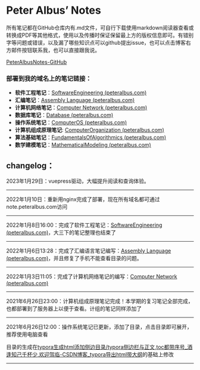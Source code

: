 # Peter Albus’ Notes

所有笔记都在GitHub仓库内有.md文件，可自行下载使用markdown阅读器查看或转换成PDF等其他格式，使用以及传播时保证保留最上方的版权信息即可。有错别字等问题或错误，以及漏了哪些知识点可以github提出issue，也可以点击博客右方邮件按钮联系我，也可以直接跟我说。

[PeterAlbusNotes-GitHub](https://github.com/PeterAlbus/PeterAlbusNotes)

### 部署到我的域名上的笔记链接：

+ **软件工程笔记**：[SoftwareEngineering (peteralbus.com)](https://note.peteralbus.com/SoftwareEngineering.html)
+ **汇编笔记**：[Assembly Language (peteralbus.com)](https://note.peteralbus.com/AssemblyLanguage.html)
+ **计算机网络笔记**：[Computer Network (peteralbus.com)](https://note.peteralbus.com/ComputerNetwork.html)
+ **数据库笔记**：[Database (peteralbus.com)](http://note.peteralbus.com/database.html)
+ **操作系统笔记**：[ComputerOS (peteralbus.com)](http://note.peteralbus.com/ComputerOS.html)
+ **计算机组成原理笔记**: [ComputerOrganization (peteralbus.com)](http://note.peteralbus.com/ComputerOrganization.html)
+ **算法基础笔记**：[FundamentalsOfAlgorithmics (peteralbus.com)](http://note.peteralbus.com/FundamentalsOfAlgorithmics.html)
+ **数学建模笔记**：[MathematicalModeling (peteralbus.com)](http://note.peteralbus.com/MathematicalModeling.html)

## changelog：


2023年1月29日：vuepress驱动，大幅提升阅读和查询体验。

---

2022年1月10日：重新用nginx完成了部署，现在所有域名都可通过note.peteralbus.com访问

---

2022年1月8日16:00：完成了软件工程笔记：[SoftwareEngineering (peteralbus.com)](https://note.peteralbus.com/SoftwareEngineering.html)，大三下的笔记整理也结束了

---

2022年1月6日13:28：完成了汇编语言笔记编写：[Assembly Language (peteralbus.com)](https://note.peteralbus.com/AssemblyLanguage.html)，并且修复了手机不能查看目录的问题。

---

2022年1月3日11:05：完成了计算机网络笔记的编写：[Computer Network (peteralbus.com)](https://note.peteralbus.com/ComputerNetwork.html)

---

2021年6月26日23:00：计算机组成原理笔记完成！本学期的复习笔记全部完成，也都部署到了服务器上以便于查看。计组的笔记同样添加了

---

2021年6月26日12:00：操作系统笔记已更新，添加了目录，点击目录即可展开，推荐使用电脑查看

目录的生成在[typora生成html添加侧边目录/typora侧边栏与正文,toc都带序号_酒逢知己千杯少,欢迎驾临-CSDN博客_typora导出html带大纲](https://blog.csdn.net/u012914436/article/details/99679320)的基础上修改

---



